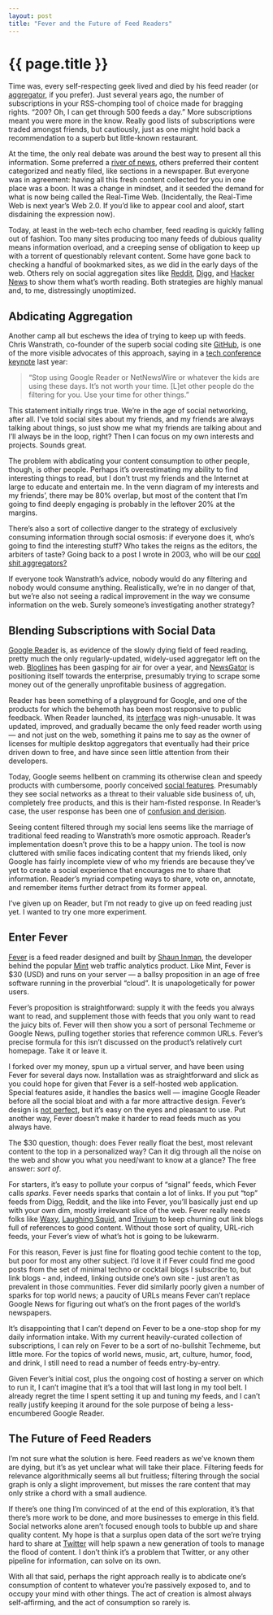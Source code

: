 ```yaml
---
layout: post
title: "Fever and the Future of Feed Readers"
---
```


{{ page.title }}
================

Time was, every self-respecting geek lived and died by his feed reader (or [aggregator](http://en.wikipedia.org/wiki/Aggregator), if you prefer). Just several years ago, the number of subscriptions in your RSS-chomping tool of choice made for bragging rights. “200? Oh, I can get through 500 feeds a day.” More subscriptions meant you were more in the know. Really good lists of subscriptions were traded amongst friends, but cautiously, just as one might hold back a recommendation to a superb but little-known restaurant.

At the time, the only real debate was around the best way to present all this information. Some preferred a [river of news](http://www.reallysimplesyndication.com/riverOfNews), others preferred their content categorized and neatly filed, like sections in a newspaper. But everyone was in agreement: having all this fresh content collected for you in one place was a boon. It was a change in mindset, and it seeded the demand for what is now being called the Real-Time Web. (Incidentally, the Real-Time Web is next year’s Web 2.0. If you’d like to appear cool and aloof, start disdaining the expression now).

Today, at least in the web-tech echo chamber, feed reading is quickly falling out of fashion. Too many sites producing too many feeds of dubious quality means information overload, and a creeping sense of obligation to keep up with a torrent of questionably relevant content. Some have gone back to checking a handful of bookmarked sites, as we did in the early days of the web. Others rely on social aggregation sites like [Reddit](http://reddit.com/), [Digg](http://digg.com/), and [Hacker News](http://news.ycombinator.com/) to show them what’s worth reading. Both strategies are highly manual and, to me, distressingly unoptimized.

Abdicating Aggregation
----------------------

Another camp all but eschews the idea of trying to keep up with feeds. Chris Wanstrath, co-founder of the superb social coding site [GitHub](http://github.com/), is one of the more visible advocates of this approach, saying in a [tech conference keynote](http://gist.github.com/6443) last year:

> “Stop using Google Reader or NetNewsWire or whatever the kids are using these days. It’s not worth your time. [L]et other people do the filtering for you. Use your time for other things.”

This statement initially rings true. We’re in the age of social networking, after all. I’ve told social sites about my friends, and my friends are always talking about things, so just show me what my friends are talking about and I’ll always be in the loop, right? Then I can focus on my own interests and projects. Sounds great.

The problem with abdicating your content consumption to other people, though, is other people. Perhaps it’s overestimating my ability to find interesting things to read, but I don’t trust my friends and the Internet at large to educate and entertain me. In the venn diagram of my interests and my friends’, there may be 80% overlap, but most of the content that I’m going to find deeply engaging is probably in the leftover 20% at the margins.

There’s also a sort of collective danger to the strategy of exclusively consuming information through social osmosis: if everyone does it, who’s going to find the interesting stuff? Who takes the reigns as the editors, the arbiters of taste? Going back to a post I wrote in 2003, who will be our [cool shit aggregators?](http://al3x.net/2003/08/05/csas-gush-for-je.html)

If everyone took Wanstrath’s advice, nobody would do any filtering and nobody would consume anything. Realistically, we’re in no danger of that, but we’re also not seeing a radical improvement in the way we consume information on the web. Surely someone’s investigating another strategy?

Blending Subscriptions with Social Data
---------------------------------------

[Google Reader](http://google.com/reader/) is, as evidence of the slowly dying field of feed reading, pretty much the only regularly-updated, widely-used aggregator left on the web. [Bloglines](http://bloglines.com/) has been gasping for air for over a year, and [NewsGator](http://www.newsgator.com/) is positioning itself towards the enterprise, presumably trying to scrape some money out of the generally unprofitable business of aggregation.

Reader has been something of a playground for Google, and one of the products for which the behemoth has been most responsive to public feedback. When Reader launched, its [interface](http://en.wikipedia.org/wiki/Google_Reader#Interface) was nigh-unusable. It was updated, improved, and gradually became the only feed reader worth using — and not just on the web, something it pains me to say as the owner of licenses for multiple desktop aggregators that eventually had their price driven down to free, and have since seen little attention from their developers.

Today, Google seems hellbent on cramming its otherwise clean and speedy products with cumbersome, poorly conceived [social features](http://googlesystem.blogspot.com/2009/07/google-readers-social-evolution.html). Presumably they see social networks as a threat to their valuable side business of, uh, completely free products, and this is their ham-fisted response. In Reader’s case, the user response has been one of [confusion and derision](http://latimesblogs.latimes.com/technology/2009/07/google-reader-like-follow.html).

Seeing content filtered through my social lens seems like the marriage of traditional feed reading to Wanstrath’s more osmotic approach. Reader’s implementation doesn’t prove this to be a happy union. The tool is now cluttered with smilie faces indicating content that my friends liked, only Google has fairly incomplete view of who my friends are because they’ve yet to create a social experience that encourages me to share that information. Reader’s myriad competing ways to share, vote on, annotate, and remember items further detract from its former appeal.

I’ve given up on Reader, but I’m not ready to give up on feed reading just yet. I wanted to try one more experiment.

Enter Fever
-----------

[Fever](http://feedafever.com/) is a feed reader designed and built by [Shaun Inman](http://shauninman.com/), the developer behind the popular [Mint](http://haveamint.com/) web traffic analytics product. Like Mint, Fever is $30 (USD) and runs on your server — a ballsy proposition in an age of free software running in the proverbial “cloud”. It is unapologetically for power users.

Fever’s proposition is straightforward: supply it with the feeds you always want to read, and supplement those with feeds that you only want to read the juicy bits of. Fever will then show you a sort of personal Techmeme or Google News, pulling together stories that reference common URLs. Fever’s precise formula for this isn’t discussed on the product’s relatively curt homepage. Take it or leave it.

I forked over my money, spun up a virtual server, and have been using Fever for several days now. Installation was as straightforward and slick as you could hope for given that Fever is a self-hosted web application. Special features aside, it handles the basics well — imagine Google Reader before all the social bloat and with a far more attractive design. Fever’s design is [not perfect](http://mike.teczno.com/notes/fever-again.html), but it’s easy on the eyes and pleasant to use. Put another way, Fever doesn’t make it harder to read feeds much as you always have.

The $30 question, though: does Fever really float the best, most relevant content to the top in a personalized way? Can it dig through all the noise on the web and show you what you need/want to know at a glance? The free answer: *sort of*.

For starters, it’s easy to pollute your corpus of “signal” feeds, which Fever calls *sparks*. Fever needs sparks that contain a lot of links. If you put “top” feeds from Digg, Reddit, and the like into Fever, you’ll basically just end up with your own dim, mostly irrelevant slice of the web. Fever really needs folks like [Waxy](http://waxy.org/links/), [Laughing Squid](http://links.laughingsquid.com/), and [Trivium](http://chneukirchen.org/trivium/) to keep churning out link blogs full of references to good content. Without those sort of quality, URL-rich feeds, your Fever’s view of what’s hot is going to be lukewarm.

For this reason, Fever is just fine for floating good techie content to the top, but poor for most any other subject. I’d love it if Fever could find me good posts from the set of minimal techno or cocktail blogs I subscribe to, but link blogs - and, indeed, linking outside one’s own site - just aren’t as prevalent in those communities. Fever did similarly poorly given a number of sparks for top world news; a paucity of URLs means Fever can’t replace Google News for figuring out what’s on the front pages of the world’s newspapers.

It’s disappointing that I can’t depend on Fever to be a one-stop shop for my daily information intake. With my current heavily-curated collection of subscriptions, I can rely on Fever to be a sort of no-bullshit Techmeme, but little more. For the topics of world news, music, art, culture, humor, food, and drink, I still need to read a number of feeds entry-by-entry.

Given Fever’s initial cost, plus the ongoing cost of hosting a server on which to run it, I can’t imagine that it’s a tool that will last long in my tool belt. I already regret the time I spent setting it up and tuning my feeds, and I can’t really justify keeping it around for the sole purpose of being a less-encumbered Google Reader.

The Future of Feed Readers
--------------------------

I’m not sure what the solution is here. Feed readers as we’ve known them are dying, but it’s as yet unclear what will take their place. Filtering feeds for relevance algorithmically seems all but fruitless; filtering through the social graph is only a slight improvement, but misses the rare content that may only strike a chord with a small audience.

If there’s one thing I’m convinced of at the end of this exploration, it’s that there’s more work to be done, and more businesses to emerge in this field. Social networks alone aren’t focused enough tools to bubble up and share quality content. My hope is that a surplus open data of the sort we’re trying hard to share at [Twitter](http://apiwiki.twitter.com/) will help spawn a new generation of tools to manage the flood of content. I don’t think it’s a problem that Twitter, or any other pipeline for information, can solve on its own.

With all that said, perhaps the right approach really is to abdicate one’s consumption of content to whatever you’re passively exposed to, and to occupy your mind with other things. The act of creation is almost always self-affirming, and the act of consumption so rarely is.
